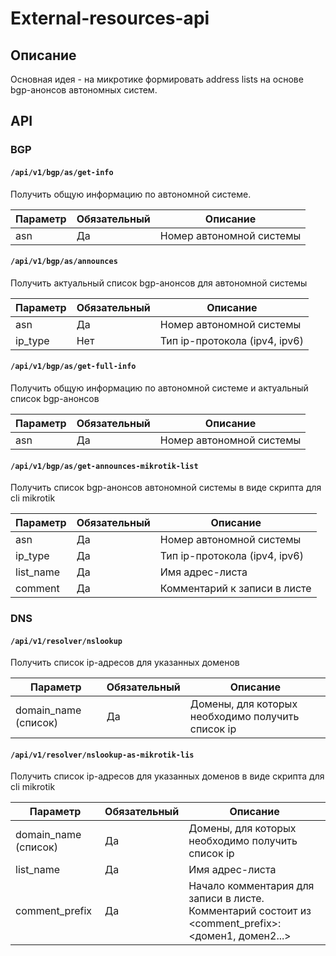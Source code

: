 # External-resources-api

## Описание

Основная идея - на микротике формировать address lists на основе bgp-анонсов автономных систем.

## API

### BGP

#### `/api/v1/bgp/as/get-info`

Получить общую информацию по автономной системе.

|  Параметр  | Обязательный |       Описание           |
|------------|--------------|--------------------------|
|  asn       |     Да       | Номер автономной системы |

#### `/api/v1/bgp/as/announces`

Получить актуальный список bgp-анонсов для автономной системы

|  Параметр  | Обязательный |       Описание                |
|------------|--------------|-------------------------------|
|  asn       |     Да       | Номер автономной системы      |
|  ip_type   |     Нет      | Тип ip-протокола (ipv4, ipv6) |

#### `/api/v1/bgp/as/get-full-info`

Получить общую информацию по автономной системе и актуальный список bgp-анонсов

|  Параметр  | Обязательный |        Описание          |
|------------|--------------|--------------------------|
|  asn       |     Да       | Номер автономной системы |

#### `/api/v1/bgp/as/get-announces-mikrotik-list`

Получить список bgp-анонсов автономной системы в виде скрипта для cli mikrotik

|  Параметр  | Обязательный |         Описание              |
|------------|--------------|-------------------------------|
|  asn       |     Да       | Номер автономной системы      |
|  ip_type   |     Да       | Тип ip-протокола (ipv4, ipv6) |
|  list_name |     Да       | Имя адрес-листа               |
|  comment   |     Да       | Комментарий к записи в листе  |

### DNS

#### `/api/v1/resolver/nslookup`

Получить список ip-адресов для указанных доменов

|       Параметр        | Обязательный |                     Описание                      |
|-----------------------|--------------|---------------------------------------------------|
|  domain_name (список) |     Да       | Домены, для которых необходимо получить список ip |

#### `/api/v1/resolver/nslookup-as-mikrotik-lis`

Получить список ip-адресов для указанных доменов в виде скрипта для cli mikrotik

|       Параметр        | Обязательный |                     Описание                      |
|-----------------------|--------------|---------------------------------------------------|
|  domain_name (список) |     Да       | Домены, для которых необходимо получить список ip |
|  list_name            |     Да       | Имя адрес-листа                                   |
|  comment_prefix       |     Да       | Начало комментария для записи в листе. Комментарий состоит из <comment_prefix>: <домен1, домен2...>  |
